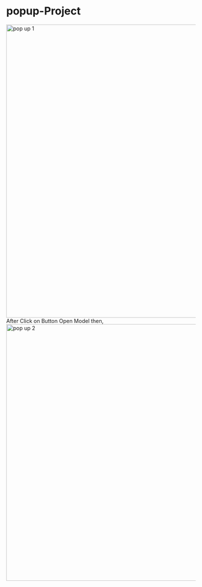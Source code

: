 # popup-Project
<img width="780" alt="pop up 1" src="https://github.com/AmreshKumar18/popup-Project/assets/96064040/2a8e4757-756c-4b7d-9811-990ac0ef6a05">
After Click on Button Open Model then,
<img width="683" alt="pop up 2" src="https://github.com/AmreshKumar18/popup-Project/assets/96064040/12ff5178-3552-4128-b6c2-cdcc9d6b4ab8">
